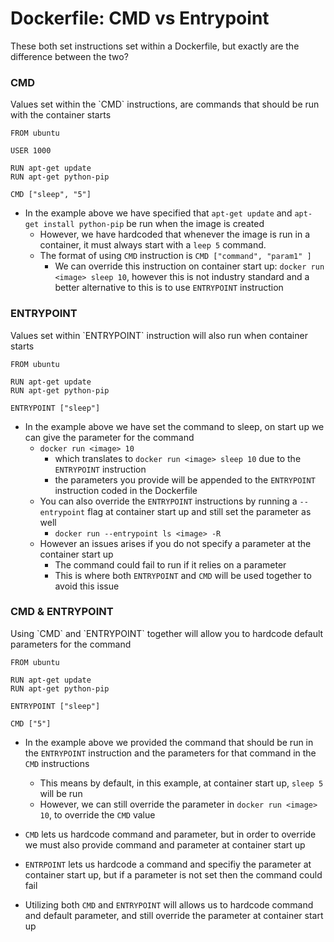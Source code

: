 <h1>Dockerfile: CMD vs Entrypoint</h1>
These both set instructions set within a Dockerfile, but exactly are the difference between the two?
<h3>CMD</h3>
Values set within the `CMD` instructions, are commands that should be run with the container starts

```
FROM ubuntu

USER 1000

RUN apt-get update
RUN apt-get python-pip

CMD ["sleep", "5"]
```

- In the example above we have specified that `apt-get update` and `apt-get install python-pip` be run when the image is created
  - However, we have hardcoded that whenever the image is run in a container, it must always start with a `leep 5` command.
  * The format of using `CMD` instruction is `CMD ["command", "param1" ]` 
    - We can override this instruction on container start up: `docker run <image> sleep 10`, however this is not industry standard and a better alternative to this is to use `ENTRYPOINT` instruction
<h3>ENTRYPOINT</h3>
Values set within `ENTRYPOINT` instruction will also run when container starts

```
FROM ubuntu

RUN apt-get update
RUN apt-get python-pip

ENTRYPOINT ["sleep"]
```

- In the example above we have set the command to sleep, on start up we can give the parameter for the command
  * `docker run <image> 10`
    - which translates to `docker run <image> sleep 10` due to the `ENTRYPOINT` instruction
    - the parameters you provide will be appended to the `ENTRYPOINT` instruction coded in the Dockerfile
  * You can also override the `ENTRYPOINT` instructions by running a `--entrypoint` flag at container start up and still set the parameter as well
    - `docker run --entrypoint ls <image> -R`
  * However an issues arises if you do not specify a parameter at the container start up
    - The command could fail to run if it relies on a parameter
    - This is where both `ENTRYPOINT` and `CMD` will be used together to avoid this issue
<h3>CMD & ENTRYPOINT</h3>
Using `CMD` and `ENTRYPOINT` together will allow you to hardcode default parameters for the command

```
FROM ubuntu

RUN apt-get update
RUN apt-get python-pip

ENTRYPOINT ["sleep"]

CMD ["5"]
``` 

- In the example above we provided the command that should be run in the `ENTRYPOINT` instruction and the parameters for that command in the `CMD` instructions
  * This means by default, in this example, at container start up, `sleep 5` will be run
  * However, we can still override the parameter in `docker run <image> 10`, to override the `CMD` value

- `CMD` lets us hardcode command and parameter, but in order to override we must also provide command and parameter at container start up
- `ENTRPOINT` lets us hardcode a command and specifiy the parameter at container start up, but if a parameter is not set then the command could fail
- Utilizing both `CMD` and `ENTRYPOINT` will allows us to hardcode command and default parameter, and still override the parameter at container start up
